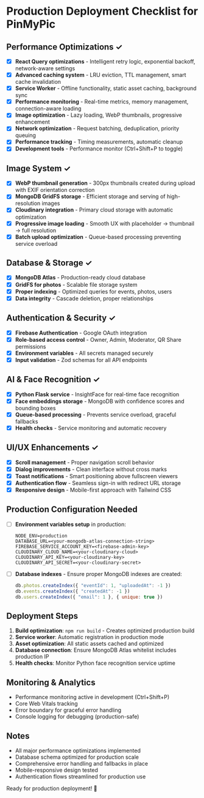 # Production Deployment Checklist for PinMyPic

## Performance Optimizations ✓
- [x] **React Query optimizations** - Intelligent retry logic, exponential backoff, network-aware settings
- [x] **Advanced caching system** - LRU eviction, TTL management, smart cache invalidation  
- [x] **Service Worker** - Offline functionality, static asset caching, background sync
- [x] **Performance monitoring** - Real-time metrics, memory management, connection-aware loading
- [x] **Image optimization** - Lazy loading, WebP thumbnails, progressive enhancement
- [x] **Network optimization** - Request batching, deduplication, priority queuing
- [x] **Performance tracking** - Timing measurements, automatic cleanup
- [x] **Development tools** - Performance monitor (Ctrl+Shift+P to toggle)

## Image System ✓
- [x] **WebP thumbnail generation** - 300px thumbnails created during upload with EXIF orientation correction
- [x] **MongoDB GridFS storage** - Efficient storage and serving of high-resolution images
- [x] **Cloudinary integration** - Primary cloud storage with automatic optimization
- [x] **Progressive image loading** - Smooth UX with placeholder → thumbnail → full resolution
- [x] **Batch upload optimization** - Queue-based processing preventing service overload

## Database & Storage ✓
- [x] **MongoDB Atlas** - Production-ready cloud database
- [x] **GridFS for photos** - Scalable file storage system
- [x] **Proper indexing** - Optimized queries for events, photos, users
- [x] **Data integrity** - Cascade deletion, proper relationships

## Authentication & Security ✓
- [x] **Firebase Authentication** - Google OAuth integration
- [x] **Role-based access control** - Owner, Admin, Moderator, QR Share permissions
- [x] **Environment variables** - All secrets managed securely
- [x] **Input validation** - Zod schemas for all API endpoints

## AI & Face Recognition ✓
- [x] **Python Flask service** - InsightFace for real-time face recognition
- [x] **Face embeddings storage** - MongoDB with confidence scores and bounding boxes
- [x] **Queue-based processing** - Prevents service overload, graceful fallbacks
- [x] **Health checks** - Service monitoring and automatic recovery

## UI/UX Enhancements ✓
- [x] **Scroll management** - Proper navigation scroll behavior
- [x] **Dialog improvements** - Clean interface without cross marks
- [x] **Toast notifications** - Smart positioning above fullscreen viewers
- [x] **Authentication flow** - Seamless sign-in with redirect URL storage
- [x] **Responsive design** - Mobile-first approach with Tailwind CSS

## Production Configuration Needed
- [ ] **Environment variables setup** in production:
  ```
  NODE_ENV=production
  DATABASE_URL=<your-mongodb-atlas-connection-string>
  FIREBASE_SERVICE_ACCOUNT_KEY=<firebase-admin-key>
  CLOUDINARY_CLOUD_NAME=<your-cloudinary-cloud>
  CLOUDINARY_API_KEY=<your-cloudinary-key>
  CLOUDINARY_API_SECRET=<your-cloudinary-secret>
  ```

- [ ] **Database indexes** - Ensure proper MongoDB indexes are created:
  ```javascript
  db.photos.createIndex({ "eventId": 1, "uploadedAt": -1 })
  db.events.createIndex({ "createdAt": -1 })
  db.users.createIndex({ "email": 1 }, { unique: true })
  ```

## Deployment Steps
1. **Build optimization**: `npm run build` - Creates optimized production build
2. **Service worker**: Automatic registration in production mode
3. **Asset optimization**: All static assets cached and optimized
4. **Database connection**: Ensure MongoDB Atlas whitelist includes production IP
5. **Health checks**: Monitor Python face recognition service uptime

## Monitoring & Analytics
- Performance monitoring active in development (Ctrl+Shift+P)
- Core Web Vitals tracking
- Error boundary for graceful error handling
- Console logging for debugging (production-safe)

## Notes
- All major performance optimizations implemented
- Database schema optimized for production scale
- Comprehensive error handling and fallbacks in place
- Mobile-responsive design tested
- Authentication flows streamlined for production use

Ready for production deployment! 🚀